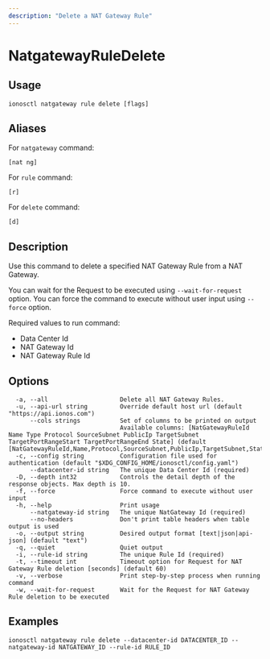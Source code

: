 ```yaml
---
description: "Delete a NAT Gateway Rule"
---
```


# NatgatewayRuleDelete

## Usage

```text
ionosctl natgateway rule delete [flags]
```

## Aliases

For `natgateway` command:

```text
[nat ng]
```

For `rule` command:

```text
[r]
```

For `delete` command:

```text
[d]
```

## Description

Use this command to delete a specified NAT Gateway Rule from a NAT Gateway.

You can wait for the Request to be executed using `--wait-for-request` option. You can force the command to execute without user input using `--force` option.

Required values to run command:

* Data Center Id
* NAT Gateway Id
* NAT Gateway Rule Id

## Options

```text
  -a, --all                    Delete all NAT Gateway Rules.
  -u, --api-url string         Override default host url (default "https://api.ionos.com")
      --cols strings           Set of columns to be printed on output 
                               Available columns: [NatGatewayRuleId Name Type Protocol SourceSubnet PublicIp TargetSubnet TargetPortRangeStart TargetPortRangeEnd State] (default [NatGatewayRuleId,Name,Protocol,SourceSubnet,PublicIp,TargetSubnet,State])
  -c, --config string          Configuration file used for authentication (default "$XDG_CONFIG_HOME/ionosctl/config.yaml")
      --datacenter-id string   The unique Data Center Id (required)
  -D, --depth int32            Controls the detail depth of the response objects. Max depth is 10.
  -f, --force                  Force command to execute without user input
  -h, --help                   Print usage
      --natgateway-id string   The unique NatGateway Id (required)
      --no-headers             Don't print table headers when table output is used
  -o, --output string          Desired output format [text|json|api-json] (default "text")
  -q, --quiet                  Quiet output
  -i, --rule-id string         The unique Rule Id (required)
  -t, --timeout int            Timeout option for Request for NAT Gateway Rule deletion [seconds] (default 60)
  -v, --verbose                Print step-by-step process when running command
  -w, --wait-for-request       Wait for the Request for NAT Gateway Rule deletion to be executed
```

## Examples

```text
ionosctl natgateway rule delete --datacenter-id DATACENTER_ID --natgateway-id NATGATEWAY_ID --rule-id RULE_ID
```

